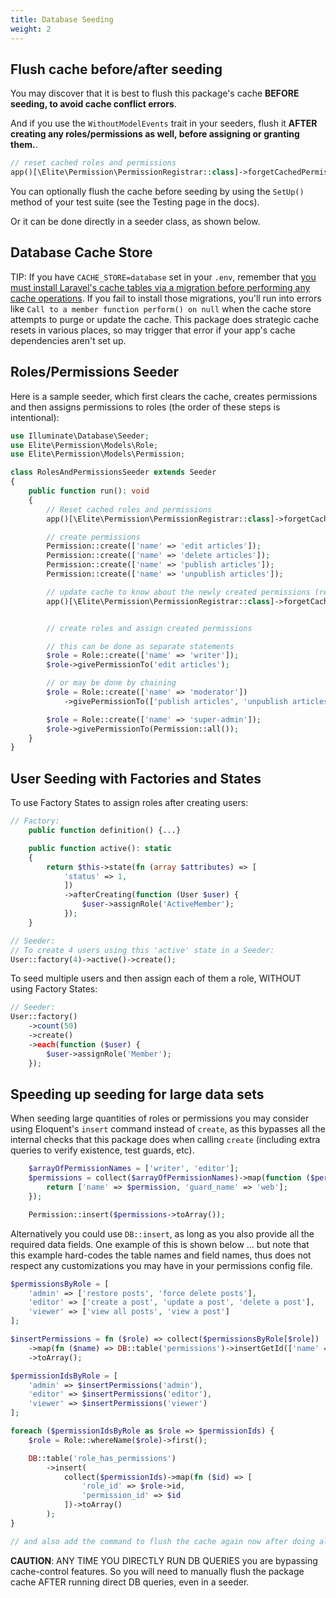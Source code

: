 ```yaml
---
title: Database Seeding
weight: 2
---
```


## Flush cache before/after seeding

You may discover that it is best to flush this package's cache **BEFORE seeding, to avoid cache conflict errors**.

And if you use the `WithoutModelEvents` trait in your seeders, flush it **AFTER creating any roles/permissions as well, before assigning or granting them.**.

```php
// reset cached roles and permissions
app()[\Elite\Permission\PermissionRegistrar::class]->forgetCachedPermissions();
```

You can optionally flush the cache before seeding by using the `SetUp()` method of your test suite (see the Testing page in the docs).

Or it can be done directly in a seeder class, as shown below.

## Database Cache Store

TIP: If you have `CACHE_STORE=database` set in your `.env`, remember that [you must install Laravel's cache tables via a migration before performing any cache operations](https://laravel.com/docs/cache#prerequisites-database). If you fail to install those migrations, you'll run into errors like `Call to a member function perform() on null` when the cache store attempts to purge or update the cache. This package does strategic cache resets in various places, so may trigger that error if your app's cache dependencies aren't set up.

## Roles/Permissions Seeder

Here is a sample seeder, which first clears the cache, creates permissions and then assigns permissions to roles (the order of these steps is intentional):

```php
use Illuminate\Database\Seeder;
use Elite\Permission\Models\Role;
use Elite\Permission\Models\Permission;

class RolesAndPermissionsSeeder extends Seeder
{
    public function run(): void
    {
        // Reset cached roles and permissions
        app()[\Elite\Permission\PermissionRegistrar::class]->forgetCachedPermissions();

        // create permissions
        Permission::create(['name' => 'edit articles']);
        Permission::create(['name' => 'delete articles']);
        Permission::create(['name' => 'publish articles']);
        Permission::create(['name' => 'unpublish articles']);

        // update cache to know about the newly created permissions (required if using WithoutModelEvents in seeders)
        app()[\Elite\Permission\PermissionRegistrar::class]->forgetCachedPermissions();


        // create roles and assign created permissions

        // this can be done as separate statements
        $role = Role::create(['name' => 'writer']);
        $role->givePermissionTo('edit articles');

        // or may be done by chaining
        $role = Role::create(['name' => 'moderator'])
            ->givePermissionTo(['publish articles', 'unpublish articles']);

        $role = Role::create(['name' => 'super-admin']);
        $role->givePermissionTo(Permission::all());
    }
}
```

## User Seeding with Factories and States

To use Factory States to assign roles after creating users:

```php
// Factory:
    public function definition() {...}

    public function active(): static
    {
        return $this->state(fn (array $attributes) => [
            'status' => 1,
            ])
            ->afterCreating(function (User $user) {
                $user->assignRole('ActiveMember');
            });
    }

// Seeder:
// To create 4 users using this 'active' state in a Seeder:
User::factory(4)->active()->create();
```

To seed multiple users and then assign each of them a role, WITHOUT using Factory States:

```php
// Seeder:
User::factory()
    ->count(50)
    ->create()
    ->each(function ($user) {
        $user->assignRole('Member');
    });
```

## Speeding up seeding for large data sets

When seeding large quantities of roles or permissions you may consider using Eloquent's `insert` command instead of `create`, as this bypasses all the internal checks that this package does when calling `create` (including extra queries to verify existence, test guards, etc).

```php
    $arrayOfPermissionNames = ['writer', 'editor'];
    $permissions = collect($arrayOfPermissionNames)->map(function ($permission) {
        return ['name' => $permission, 'guard_name' => 'web'];
    });

    Permission::insert($permissions->toArray());
```

Alternatively you could use `DB::insert`, as long as you also provide all the required data fields. One example of this is shown below ... but note that this example hard-codes the table names and field names, thus does not respect any customizations you may have in your permissions config file.

```php
$permissionsByRole = [
    'admin' => ['restore posts', 'force delete posts'],
    'editor' => ['create a post', 'update a post', 'delete a post'],
    'viewer' => ['view all posts', 'view a post']
];

$insertPermissions = fn ($role) => collect($permissionsByRole[$role])
    ->map(fn ($name) => DB::table('permissions')->insertGetId(['name' => $name, 'guard_name' => 'web']))
    ->toArray();

$permissionIdsByRole = [
    'admin' => $insertPermissions('admin'),
    'editor' => $insertPermissions('editor'),
    'viewer' => $insertPermissions('viewer')
];

foreach ($permissionIdsByRole as $role => $permissionIds) {
    $role = Role::whereName($role)->first();

    DB::table('role_has_permissions')
        ->insert(
            collect($permissionIds)->map(fn ($id) => [
                'role_id' => $role->id,
                'permission_id' => $id
            ])->toArray()
        );
}

// and also add the command to flush the cache again now after doing all these inserts
```

**CAUTION**: ANY TIME YOU DIRECTLY RUN DB QUERIES you are bypassing cache-control features. So you will need to manually flush the package cache AFTER running direct DB queries, even in a seeder.
